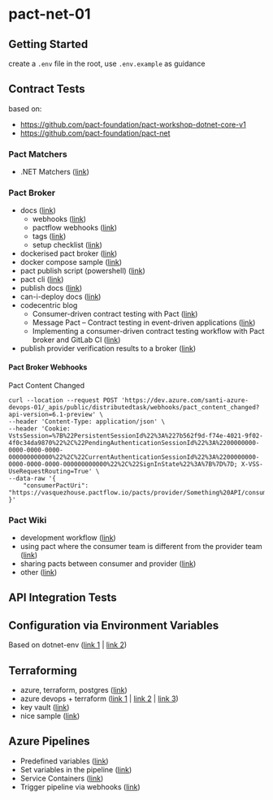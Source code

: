 # pact-net-01

## Getting Started

create a `.env` file in the root, use `.env.example` as guidance

## Contract Tests

based on:

- https://github.com/pact-foundation/pact-workshop-dotnet-core-v1
- https://github.com/pact-foundation/pact-net

### Pact Matchers

- .NET Matchers ([link](https://github.com/pact-foundation/pact-net/blob/eba0cb8d7e1172e92cfcdc22bb57bbb9ba188e13/Samples/EventApi/Consumer.Tests/EventsApiConsumerTests.cs#L261))

### Pact Broker

- docs ([link](https://docs.pact.io/pact_broker))
  - webhooks ([link](https://docs.pact.io/pact_broker/webhooks))
  - pactflow webhooks ([link](https://docs.pactflow.io/docs/user-interface/settings/webhooks/))
  - tags ([link](https://docs.pact.io/pact_broker/tags))
  - setup checklist ([link](https://docs.pact.io/pact_broker/set_up_checklist/))
- dockerised pact broker ([link](https://hub.docker.com/r/pactfoundation/pact-broker))
- docker compose sample ([link](https://github.com/pact-foundation/pact-broker-docker/blob/master/docker-compose.yml))
- pact publish script (powershell) ([link](https://gist.github.com/neilcampbell/bc1fb7d409425894ece0))
- pact cli ([link](https://hub.docker.com/r/pactfoundation/pact-cli))
- publish docs ([link](https://github.com/pact-foundation/pact_broker-client#publish))
- can-i-deploy docs ([link](https://github.com/pact-foundation/pact_broker-client#can-i-deploy))
- codecentric blog
  - Consumer-driven contract testing with Pact ([link](https://blog.codecentric.de/en/2019/10/consumer-driven-contract-testing-with-pact/))
  - Message Pact – Contract testing in event-driven applications ([link](https://blog.codecentric.de/en/2019/11/message-pact-contract-testing-in-event-driven-applications/))
  - Implementing a consumer-driven contract testing workflow with Pact broker and GitLab CI ([link](https://blog.codecentric.de/en/2020/02/implementing-a-consumer-driven-contract-testing-workflow-with-pact-broker-and-gitlab-ci/))
- publish provider verification results to a broker ([link](https://github.com/pact-foundation/pact-net#publishing-provider-verification-results-to-a-broker))

#### Pact Broker Webhooks

Pact Content Changed

```shell
curl --location --request POST 'https://dev.azure.com/santi-azure-devops-01/_apis/public/distributedtask/webhooks/pact_content_changed?api-version=6.1-preview' \
--header 'Content-Type: application/json' \
--header 'Cookie: VstsSession=%7B%22PersistentSessionId%22%3A%227b562f9d-f74e-4021-9f02-4f0c34da9870%22%2C%22PendingAuthenticationSessionId%22%3A%2200000000-0000-0000-0000-000000000000%22%2C%22CurrentAuthenticationSessionId%22%3A%2200000000-0000-0000-0000-000000000000%22%2C%22SignInState%22%3A%7B%7D%7D; X-VSS-UseRequestRouting=True' \
--data-raw '{
    "consumerPactUri": "https://vasquezhouse.pactflow.io/pacts/provider/Something%20API/consumer/My%20Consumer%20NUnit/latest/refs%2Fheads%2Fmain"
}'
```

### Pact Wiki

- development workflow ([link](https://github.com/pact-foundation/pact-ruby/wiki/Development-workflow))
- using pact where the consumer team is different from the provider team ([link](https://github.com/pact-foundation/pact-ruby/wiki/Using-pact-where-the-consumer-team-is-different-from-the-provider-team))
- sharing pacts between consumer and provider ([link](https://github.com/pact-foundation/pact-ruby/wiki/Sharing-pacts-between-consumer-and-provider))
- other ([link](https://github.com/pact-foundation/pact-ruby/wiki))

## API Integration Tests

## Configuration via Environment Variables

Based on dotnet-env ([link 1](https://github.com/tonerdo/dotnet-env) | [link 2](https://mattcbaker.com/posts/using-dotenv-files-in-dotnet-core/))

## Terraforming

- azure, terraform, postgres ([link](https://techcommunity.microsoft.com/t5/azure-database-for-postgresql/using-terraform-to-create-private-endpoint-for-azure-database/ba-p/1276608))
- azure devops + terraform ([link 1](https://thomasthornton.cloud/2020/07/08/deploy-terraform-using-azure-devops/) | [link 2](https://thomasthornton.cloud/2020/09/22/deploying-terraform-from-develop-to-production-consecutively-using-azure-devops/) | [link 3](https://thomasthornton.cloud/2020/11/28/terraforming-from-zero-to-pipelines-as-code-with-azure-devops/))
- key vault ([link](https://jakewalsh.co.uk/automating-azure-key-vault-and-secrets-using-terraform/))
- nice sample ([link](https://medium.com/faun/terraform-series-01-scalable-app-service-using-azure-postgresql-db-part-1-9eb853bdad5c))

## Azure Pipelines

- Predefined variables ([link](https://docs.microsoft.com/en-us/azure/devops/pipelines/build/variables?view=azure-devops&tabs=yaml))
- Set variables in the pipeline ([link](https://docs.microsoft.com/en-us/azure/devops/pipelines/scripts/logging-commands?view=azure-devops&tabs=bash#setvariable-initialize-or-modify-the-value-of-a-variable))
- Service Containers ([link](https://docs.microsoft.com/en-us/azure/devops/pipelines/process/service-containers?view=azure-devops&tabs=yaml))
- Trigger pipeline via webhooks ([link](https://docs.microsoft.com/en-us/azure/devops/pipelines/process/resources?view=azure-devops&tabs=example#resources-webhooks))
